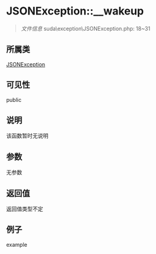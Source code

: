 # JSONException::__wakeup

> *文件信息* suda\exception\JSONException.php: 18~31
## 所属类 

[JSONException](../JSONException.md)

## 可见性

  public  
## 说明

该函数暂时无说明

## 参数

无参数

## 返回值
返回值类型不定

## 例子

example